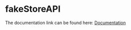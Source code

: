 # fakeStoreAPI


The documentation link can be found here: [Documentation](https://web.postman.co/workspace/291207d5-1073-4eda-b783-3fd9231b4116/documentation/36297486-e853a821-d1a0-43c6-8d5e-ad534f40cc5a)
